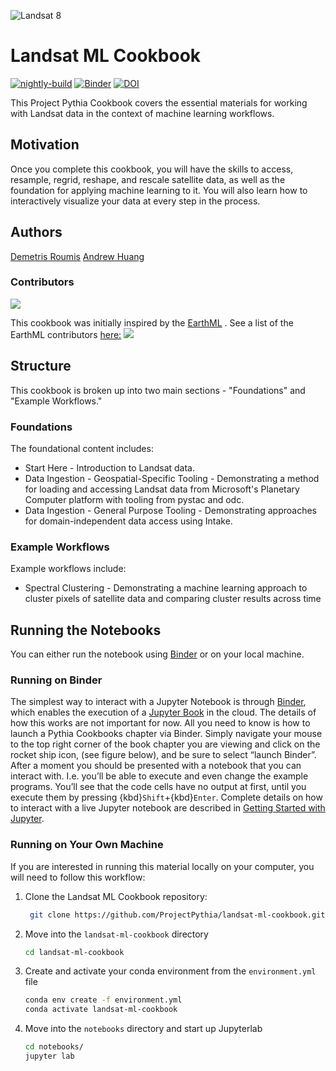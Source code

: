 ![Landsat 8](./notebooks/images/nasa_landsat8.jpg "Landsat 8")

# Landsat ML Cookbook

[![nightly-build](https://github.com/ProjectPythia/landsat-ml-cookbook/actions/workflows/nightly-build.yaml/badge.svg)](https://github.com/ProjectPythia/landsat-ml-cookbook/actions/workflows/nightly-build.yaml)
[![Binder](http://binder.projectpythia.org/badge_logo.svg)](http://binder.projectpythia.org/v2/gh/ProjectPythia/landsat-ml-cookbook/main?labpath=notebooks)
[![DOI](https://zenodo.org/badge/563445694.svg)](https://zenodo.org/badge/latestdoi/563445694)

This Project Pythia Cookbook covers the essential materials for working with Landsat data in the context of machine learning workflows.

## Motivation

Once you complete this cookbook, you will have the skills to access, resample, regrid, reshape, and rescale satellite data, as well as the foundation for applying machine learning to it. You will also learn how to interactively visualize your data at every step in the process.

## Authors

[Demetris Roumis](https://github.com/droumis)
[Andrew Huang](https://github.com/ahuang11)

### Contributors

<a href="https://github.com/ProjectPythia/landsat-ml-cookbook/graphs/contributors">
  <img src="https://contrib.rocks/image?repo=ProjectPythia/landsat-ml-cookbook" />
</a>


This cookbook was initially inspired by the [EarthML](https://github.com/pyviz-topics/EarthML) . See a list of the EarthML contributors [here:](https://github.com/pyviz-topics/EarthML/graphs/contributors)
<a href="https://github.com/pyviz-topics/EarthML/graphs/contributors">
  <img src="https://contrib.rocks/image?repo=pyviz-topics/EarthML" />
</a>

## Structure
This cookbook is broken up into two main sections - "Foundations" and "Example Workflows."

### Foundations
The foundational content includes:
- Start Here - Introduction to Landsat data.
- Data Ingestion - Geospatial-Specific Tooling - Demonstrating a method for loading and accessing Landsat data from Microsoft's Planetary Computer platform with tooling from pystac and odc.
- Data Ingestion - General Purpose Tooling - Demonstrating approaches for domain-independent data access using Intake.

### Example Workflows
Example workflows include:
- Spectral Clustering - Demonstrating a machine learning approach to cluster pixels of satellite data and comparing cluster results across time

## Running the Notebooks
You can either run the notebook using [Binder](https://binder.projectpythia.org/) or on your local machine.

### Running on Binder

The simplest way to interact with a Jupyter Notebook is through
[Binder](https://binder.projectpythia.org/), which enables the execution of a
[Jupyter Book](https://jupyterbook.org) in the cloud. The details of how this works are not
important for now. All you need to know is how to launch a Pythia
Cookbooks chapter via Binder. Simply navigate your mouse to
the top right corner of the book chapter you are viewing and click
on the rocket ship icon, (see figure below), and be sure to select
“launch Binder”. After a moment you should be presented with a
notebook that you can interact with. I.e. you’ll be able to execute
and even change the example programs. You’ll see that the code cells
have no output at first, until you execute them by pressing
{kbd}`Shift`\+{kbd}`Enter`. Complete details on how to interact with
a live Jupyter notebook are described in [Getting Started with
Jupyter](https://foundations.projectpythia.org/foundations/getting-started-jupyter.html).

### Running on Your Own Machine
If you are interested in running this material locally on your computer, you will need to follow this workflow:

1. Clone the Landsat ML Cookbook repository:

   ```bash
    git clone https://github.com/ProjectPythia/landsat-ml-cookbook.git
    ```  
1. Move into the `landsat-ml-cookbook` directory
    ```bash
    cd landsat-ml-cookbook
    ```  
1. Create and activate your conda environment from the `environment.yml` file
    ```bash
    conda env create -f environment.yml
    conda activate landsat-ml-cookbook
    ```  
1.  Move into the `notebooks` directory and start up Jupyterlab
    ```bash
    cd notebooks/
    jupyter lab
    ```
